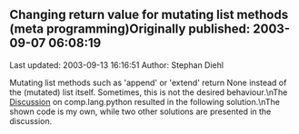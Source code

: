## Changing return value for mutating list methods (meta programming)Originally published: 2003-09-07 06:08:19 
Last updated: 2003-09-13 16:16:51 
Author: Stephan Diehl 
 
Mutating list methods such as 'append' or 'extend' return None instead of the (mutated) list itself. Sometimes, this is not the desired behaviour.\nThe <a href="http://groups.google.de/groups?dq=&hl=de&lr=&ie=UTF-8&oe=UTF-8&threadm=I706b.17723%24hE5.626547%40news1.tin.it&prev=/groups%3Fdq%3D%26num%3D25%26hl%3Dde%26lr%3D%26ie%3DUTF-8%26oe%3DUTF-8%26group%3Dcomp.lang.python%26start%3D75"> Discussion</a> on comp.lang.python resulted in the following solution.\nThe shown code is my own, while two other solutions are presented in the discussion.